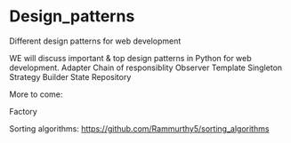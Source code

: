 # Design_patterns
Different design patterns for web development

WE will discuss important & top design patterns in Python for web development. 
Adapter
Chain of responsiblity
Observer
Template
Singleton
Strategy
Builder
State
Repository


More to come:

Factory 


Sorting algorithms: https://github.com/Rammurthy5/sorting_algorithms
